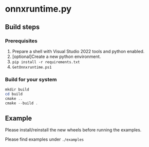# onnxruntime.py

## Build steps

### Prerequisites

1. Prepare a shell with Visual Studio 2022 tools and python enabled.
2. [optional]Create a new python environment.
3. `pip install -r requirements.txt`
4. `GetOnnxruntime.ps1`

### Build for your system

```PowerShell
mkdir build
cd build
cmake ..
cmake --build .
```

## Example

Please install/reinstall the new wheels before running the examples.

Please find examples under `./examples`
